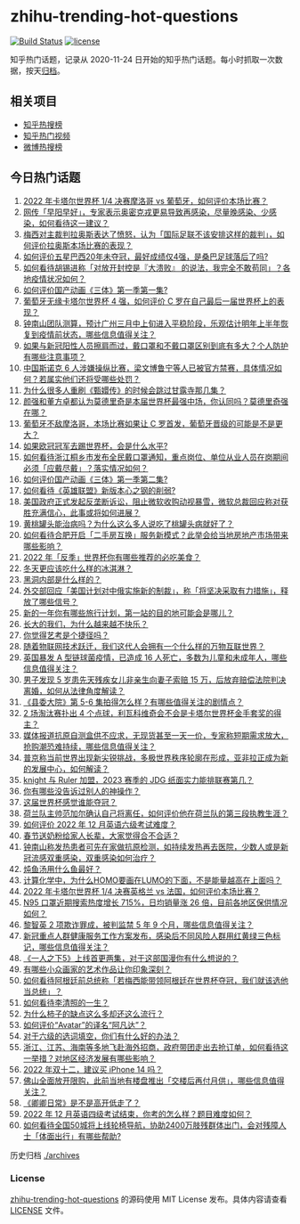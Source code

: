 # zhihu-trending-hot-questions

[![Build Status](https://github.com/justjavac/zhihu-trending-hot-questions/workflows/ci/badge.svg?branch=master)](https://github.com/justjavac/zhihu-trending-hot-questions/actions)
[![license](https://img.shields.io/github/license/justjavac/zhihu-trending-hot-questions)](https://github.com/justjavac/zhihu-trending-hot-questions/blob/master/LICENSE)

知乎热门话题，记录从 2020-11-24 日开始的知乎热门话题。每小时抓取一次数据，按天[归档](./archives)。

## 相关项目

- [知乎热搜榜](https://github.com/justjavac/zhihu-trending-top-search)
- [知乎热门视频](https://github.com/justjavac/zhihu-trending-hot-video)
- [微博热搜榜](https://github.com/justjavac/weibo-trending-hot-search)

## 今日热门话题

<!-- BEGIN -->
<!-- 最后更新时间 Sun Dec 11 2022 04:17:57 GMT+0800 (China Standard Time) -->

1. [2022 年卡塔尔世界杯 1/4 决赛摩洛哥 vs 葡萄牙，如何评价本场比赛？](https://www.zhihu.com/question/571644793)
1. [网传「早阳早好」，专家表示奥密克戎更易导致再感染，尽量晚感染、少感染，如何看待这一建议？](https://www.zhihu.com/question/571461971)
1. [梅西对主裁判拉奥斯表达了愤怒，认为「国际足联不该安排这样的裁判」，如何评价拉奥斯本场比赛的表现？](https://www.zhihu.com/question/571505773)
1. [如何评价五星巴西20年未夺冠，最好成绩仅4强，是桑巴足球落后了吗?](https://www.zhihu.com/question/571480823)
1. [如何看待胡锡进称「对放开封控是『大溃败』 的说法，我完全不敢苟同」？各地疫情状况如何？](https://www.zhihu.com/question/571561103)
1. [如何评价国产动画《三体》第一季第一集?](https://www.zhihu.com/question/571436159)
1. [葡萄牙无缘卡塔尔世界杯 4 强，如何评价 C 罗在自己最后一届世界杯上的表现？](https://www.zhihu.com/question/571663841)
1. [钟南山团队测算，预计广州三月中上旬进入平稳阶段，乐观估计明年上半年恢复到疫情前状态，哪些信息值得关注？](https://www.zhihu.com/question/571630531)
1. [如果与新冠阳性人员擦肩而过，戴口罩和不戴口罩区别到底有多大？个人防护有哪些注意事项？](https://www.zhihu.com/question/570483700)
1. [中国斯诺克 6 人涉嫌操纵比赛，梁文博鲁宁等人已被官方禁赛，具体情况如何？若属实他们还将受哪些处罚？](https://www.zhihu.com/question/571578838)
1. [为什么很多人重刷《甄嬛传》的时候会跳过甘露寺那几集？](https://www.zhihu.com/question/331541064)
1. [颜强和董方卓都认为莫德里奇是本届世界杯最强中场，你认同吗？莫德里奇强在哪？](https://www.zhihu.com/question/571636408)
1. [葡萄牙不敌摩洛哥，本场比赛如果让 C 罗首发，葡萄牙晋级的可能是不是更大？](https://www.zhihu.com/question/571663945)
1. [如果欧冠冠军去踢世界杯，会是什么水平?](https://www.zhihu.com/question/571032431)
1. [如何看待浙江桐乡市发布全民戴口罩通知，重点岗位、单位从业人员在岗期间必须「应戴尽戴」？落实情况如何？](https://www.zhihu.com/question/571417883)
1. [如何评价国产动画《三体》第一季第二集?](https://www.zhihu.com/question/571594511)
1. [如何看待《英雄联盟》新版本心之钢的削弱?](https://www.zhihu.com/question/571154725)
1. [美国政府正式发起反垄断诉讼，阻止微软收购动视暴雪，微软总裁回应称对获胜充满信心，此事或将如何进展？](https://www.zhihu.com/question/571325304)
1. [黄桃罐头能治病吗？为什么这么多人说吃了桃罐头病就好了？](https://www.zhihu.com/question/28624369)
1. [如何看待合肥开启「二手房互换」服务新模式？此举会给当地房地产市场带来哪些影响？](https://www.zhihu.com/question/571219664)
1. [2022 年「反季」世界杯你有哪些推荐的必吃美食？](https://www.zhihu.com/question/571422964)
1. [冬天更应该吃什么样的冰淇淋？](https://www.zhihu.com/question/571424720)
1. [黑洞内部是什么样的？](https://www.zhihu.com/question/554667782)
1. [外交部回应「美国计划对中俄实施新的制裁」，称「将坚决采取有力措施」，释放了哪些信号？](https://www.zhihu.com/question/571418496)
1. [新的一年你有哪些旅行计划，第一站的目的地可能会是哪儿？](https://www.zhihu.com/question/571158500)
1. [长大的我们，为什么越来越不快乐？](https://www.zhihu.com/question/569036057)
1. [你觉得艺考是个捷径吗？](https://www.zhihu.com/question/568755929)
1. [随着物联网技术跃迁，我们这代人会拥有一个什么样的万物互联世界？](https://www.zhihu.com/question/565561119)
1. [英国暴发 A 型链球菌疫情，已造成 16 人死亡，多数为儿童和未成年人，哪些信息值得关注？](https://www.zhihu.com/question/571593947)
1. [男子发现 5 岁患先天残疾女儿非亲生向妻子索赔 15 万，后放弃赔偿法院判决离婚，如何从法律角度解读？](https://www.zhihu.com/question/571377080)
1. [《县委大院》第 5-6 集拍得怎么样？有哪些值得关注的剧情点？](https://www.zhihu.com/question/571446872)
1. [2 场淘汰赛扑出 4 个点球，利瓦科维奇会不会是卡塔尔世界杯金手套奖的得主？](https://www.zhihu.com/question/571478393)
1. [媒体报道抗原自测盒供不应求，无现货甚至一天一价，专家称短期需求放大，抢购潮恐难持续，哪些信息值得关注？](https://www.zhihu.com/question/571604765)
1. [普京称当前世界出现新尖锐挑战，多极世界秩序轮廓在形成，亚非拉正成为新的发展中心，如何解读？](https://www.zhihu.com/question/571442267)
1. [knight 与 Ruler 加盟，2023 赛季的 JDG 纸面实力能排联赛第几？](https://www.zhihu.com/question/571433443)
1. [你有哪些没告诉过别人的神操作？](https://www.zhihu.com/question/62737056)
1. [这届世界杯感觉谁能夺冠？](https://www.zhihu.com/question/568963259)
1. [荷兰队主帅范加尔确认自己将离任，如何评价他在荷兰队的第三段执教生涯？](https://www.zhihu.com/question/571537053)
1. [如何评价 2022 年 12 月英语六级考试难度？](https://www.zhihu.com/question/571625388)
1. [春节送奶粉给家人长辈，大家觉得合不合适？](https://www.zhihu.com/question/571451665)
1. [钟南山称发热患者可先在家做抗原检测，如持续发热再去医院，少数人或是新冠流感双重感染，双重感染如何治疗？](https://www.zhihu.com/question/571587680)
1. [炖鱼汤用什么鱼最好？](https://www.zhihu.com/question/304212745)
1. [计算化学中，为什么HOMO要画在LUMO的下面，不是能量越高在上面吗？](https://www.zhihu.com/question/515908445)
1. [2022 年卡塔尔世界杯 1/4 决赛英格兰 vs 法国，如何评价本场比赛？](https://www.zhihu.com/question/571644847)
1. [N95 口罩近期搜索热度增长 715%，日均销量涨 26 倍，目前各地区保供情况如何？](https://www.zhihu.com/question/571440678)
1. [黎智英 2 项欺诈罪成，被判监禁 5 年 9 个月，哪些信息值得关注？](https://www.zhihu.com/question/571590406)
1. [新冠重点人群健康服务工作方案发布，感染后不同风险人群用红黄绿三色标记，哪些信息值得关注？](https://www.zhihu.com/question/571397081)
1. [《一人之下5》上线首更两集，对于这部国漫你有什么想说的？](https://www.zhihu.com/question/571410406)
1. [有哪些小众画家的艺术作品让你印象深刻？](https://www.zhihu.com/question/333103575)
1. [如何看待阿根廷前总统称「若梅西能带领阿根廷在世界杯夺冠，我们就该选他当总统」？](https://www.zhihu.com/question/571183351)
1. [如何看待李清照的一生？](https://www.zhihu.com/question/270472085)
1. [为什么柿子的缺点这么多却还这么流行？](https://www.zhihu.com/question/570414786)
1. [如何评价“Avatar”的译名“阿凡达”？](https://www.zhihu.com/question/59221031)
1. [对于六级的选词填空，你们有什么好的办法？](https://www.zhihu.com/question/315378561)
1. [浙江、江苏、海南等多地飞赴海外招商，政府带团走出去抢订单，如何看待这一举措？对地区经济发展有哪些影响？](https://www.zhihu.com/question/570970895)
1. [2022 年双十二，建议买 iPhone 14 吗？](https://www.zhihu.com/question/567982382)
1. [佛山全面放开限购，此前当地有楼盘推出「交楼后再付月供」，哪些信息值得关注？](https://www.zhihu.com/question/571552644)
1. [《卿卿日常》是不是高开低走了？](https://www.zhihu.com/question/568387696)
1. [2022 年 12 月英语四级考试结束，你考的怎么样？题目难度如何？](https://www.zhihu.com/question/571593516)
1. [如何看待全国50城将上线轮椅导航，协助2400万肢残群体出门，会对残障人士「体面出行」有哪些帮助?](https://www.zhihu.com/question/571454489)

<!-- END -->

历史归档 [./archives](./archives)

### License

[zhihu-trending-hot-questions](https://github.com/justjavac/zhihu-trending-hot-questions)
的源码使用 MIT License 发布。具体内容请查看 [LICENSE](./LICENSE) 文件。
